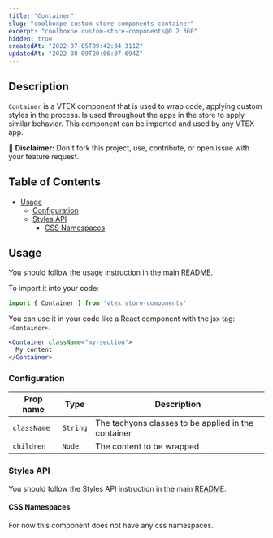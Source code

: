 ```yaml
---
title: "Container"
slug: "coolboxpe-custom-store-components-container"
excerpt: "coolboxpe.custom-store-components@0.2.360"
hidden: true
createdAt: "2022-07-05T09:42:34.311Z"
updatedAt: "2022-08-09T20:06:07.694Z"
---
```

## Description

`Container` is a VTEX component that is used to wrap code, applying custom styles in the process. Is used throughout the apps in the store to apply similar behavior.
This component can be imported and used by any VTEX app.

:loudspeaker: **Disclaimer:** Don't fork this project, use, contribute, or open issue with your feature request.

## Table of Contents
- [Usage](#usage)
  - [Configuration](#configuration)
  - [Styles API](#styles-api)
    - [CSS Namespaces](#css-namespaces)

## Usage

You should follow the usage instruction in the main [README](https://github.com/vtex-apps/store-components/blob/master/README.md#usage).

To import it into your code: 
```js
import { Container } from 'vtex.store-components'
```

You can use it in your code like a React component with the jsx tag: `<Container>`. 
```jsx
<Container className="my-section">
  My content
</Container>
```

### Configuration

| Prop name | Type | Description |
| --------- | ---- | ----------- |
| `className` | `String` | The tachyons classes to be applied in the container |
| `children` | `Node` | The content to be wrapped |

### Styles API
You should follow the Styles API instruction in the main [README](/README.md#styles-api).

#### CSS Namespaces

For now this component does not have any css namespaces.